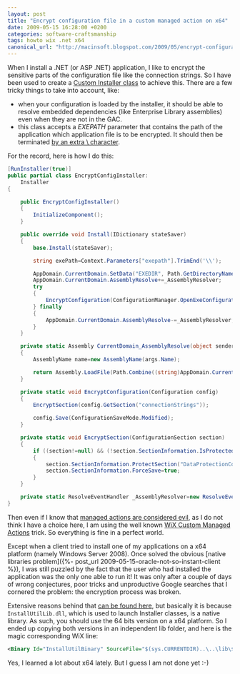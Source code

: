```yaml
---
layout: post
title: "Encrypt configuration file in a custom managed action on x64"
date: 2009-05-15 16:28:00 +0200
categories: software-craftsmanship
tags: howto wix .net x64
canonical_url: "http://macinsoft.blogspot.com/2009/05/encrypt-configuration-file-in-custom.html"
---
```


When I install a .NET (or ASP .NET) application, I like to encrypt the sensitive parts of the configuration file like the connection strings. So I have been used to create a [Custom Installer class](http://msdn.microsoft.com/en-us/library/system.configuration.install.installer.aspx) to achieve this. There are a few tricky things to take into account, like:
* when your configuration is loaded by the installer, it should be able to resolve embedded dependencies (like Enterprise Library assemblies) even when they are not in the GAC.
* this class accepts a _EXEPATH_ parameter that contains the path of the application which application file is to be encrypted. It should then be terminated [by an extra \ character](http://msdn.microsoft.com/en-us/library/2w2fhwzz.aspx).

For the record, here is how I do this:

```csharp
[RunInstaller(true)]
public partial class EncryptConfigInstaller:
    Installer
{

    public EncryptConfigInstaller()
    {
        InitializeComponent();
    }

    public override void Install(IDictionary stateSaver)
    {
        base.Install(stateSaver);

        string exePath=Context.Parameters["exepath"].TrimEnd('\\');

        AppDomain.CurrentDomain.SetData("EXEDIR", Path.GetDirectoryName(exePath));
        AppDomain.CurrentDomain.AssemblyResolve+=_AssemblyResolver;
        try
        {
            EncryptConfiguration(ConfigurationManager.OpenExeConfiguration(exePath));
        } finally
        {
            AppDomain.CurrentDomain.AssemblyResolve-=_AssemblyResolver;
        }
    }

    private static Assembly CurrentDomain_AssemblyResolve(object sender, ResolveEventArgs args)
    {
        AssemblyName name=new AssemblyName(args.Name);

        return Assembly.LoadFile(Path.Combine((string)AppDomain.CurrentDomain.GetData("EXEDIR"), string.Concat(name.Name, ".dll")));
    }

    private static void EncryptConfiguration(Configuration config)
    {
        EncryptSection(config.GetSection("connectionStrings"));

        config.Save(ConfigurationSaveMode.Modified);
    }

    private static void EncryptSection(ConfigurationSection section)
    {
        if ((section!=null) && (!section.SectionInformation.IsProtected))
        {
            section.SectionInformation.ProtectSection("DataProtectionConfigurationProvider");
            section.SectionInformation.ForceSave=true;
        }
    }

    private static ResolveEventHandler _AssemblyResolver=new ResolveEventHandler(CurrentDomain_AssemblyResolve);
}
```

Then even if I know that [managed actions are considered evil](http://www.msifaq.com/a/1044.htm), as I do not think I have a choice here, I am using the well known [WiX Custom Managed Actions](http://blogs.msdn.com/josealmeida/archive/2004/11/08/253831.aspx) trick. So everything is fine in a perfect world.

Except when a client tried to install one of my applications on a x64 platform (namely Windows Server 2008). Once solved the obvious [native libraries problem]({%- post_url 2009-05-15-oracle-not-so-instant-client %}), I was still puzzled by the fact that the user who had installed the application was the only one able to run it! It was only after a couple of days of wrong conjectures, poor tricks and unproductive Google searches that I cornered the problem: the encryption process was broken.

Extensive reasons behind that [can be found here](http://blogs.msdn.com/heaths/archive/2006/02/01/64-bit-managed-custom-actions-with-visual-studio.aspx), but basically it is because `InstallUtilLib.dll`, which is used to launch Installer classes, is a native library. As such, you should use the 64 bits version on a x64 platform. So I ended up copying both versions in an independent lib folder, and here is the magic corresponding WiX line:

```xml
<Binary Id="InstallUtilBinary" SourceFile="$(sys.CURRENTDIR)..\..\lib\$(sys.BUILDARCH)\InstallUtilLib.dll" />
```

Yes, I learned a lot about x64 lately. But I guess I am not done yet :-)